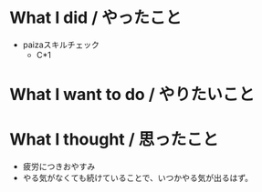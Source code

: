 # What I did / やったこと
- paizaスキルチェック
  - C\*1

# What I want to do / やりたいこと

# What I thought / 思ったこと
- 疲労につきおやすみ
- やる気がなくても続けていることで、いつかやる気が出るはず。

